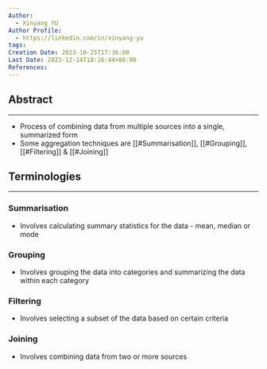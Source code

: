 ```yaml
---
Author:
  - Xinyang YU
Author Profile:
  - https://linkedin.com/in/xinyang-yu
tags: 
Creation Date: 2023-10-25T17:36:00
Last Date: 2023-12-14T18:16:44+08:00
References:
---
```

## Abstract
---
- Process of combining data from multiple sources into a single, summarized form
- Some aggregation techniques are [[#Summarisation]], [[#Grouping]], [[#Filtering]] & [[#Joining]]


## Terminologies 
---
### Summarisation
- Involves calculating summary statistics for the data - mean, median or mode
### Grouping
- Involves grouping the data into categories and summarizing the data within each category
### Filtering
- Involves selecting a subset of the data based on certain criteria
### Joining
- Involves combining data from two or more sources